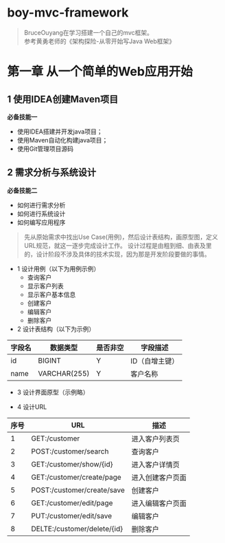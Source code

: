 # boy-mvc-framework
> BruceOuyang在学习搭建一个自己的mvc框架。  
> 参考黄勇老师的《架构探险-从零开始写Java Web框架》

# 第一章 从一个简单的Web应用开始

## 1 使用IDEA创建Maven项目
**必备技能一**  
 - 使用IDEA搭建并开发java项目；
 - 使用Maven自动化构建java项目；
 - 使用Git管理项目源码

## 2 需求分析与系统设计 
**必备技能二**
 - 如何进行需求分析
 - 如何进行系统设计
 - 如何编写应用程序
 
> 先从原始需求中找出Use Case(用例)，然后设计表结构，画原型图，定义URL规范，就这一逐步完成设计工作。
> 设计过程是由粗到细、由表及里的，设计阶段不涉及具体的技术实现，因为那是开发阶段要做的事情。

- 1 设计用例（以下为用例示例）
    - 查询客户
    - 显示客户列表
    - 显示客户基本信息
    - 创建客户
    - 编辑客户
    - 删除客户
- 2 设计表结构（以下为示例）

| 字段名 | 数据类型 | 是否非空 | 字段描述|
|--------|----------|----------|---------|
|   id   |  BIGINT  |    Y     |ID（自增主键）|
name | VARCHAR(255) | Y | 客户名称

- 3 设计界面原型（示例略）

- 4 设计URL

序号 | URL | 描述
---  | --- | ---
1 | GET:/customer|进入客户列表页
2 | POST:/customer/search|查询客户
3 | GET:/customer/show/{id}|进入客户详情页
4 | GET:/customer/create/page|进入创建客户页面
5 | POST:/customer/create/save|创建客户
6 | GET:/customer/edit/page|进入编辑客户页面
7 | PUT:/customer/edit/save|编辑客户
8 | DELTE:/customer/delete/{id}|删除客户



